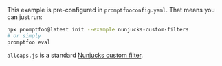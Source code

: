 This example is pre-configured in `promptfooconfig.yaml`. That means you can just run:

```bash
npx promptfoo@latest init --example nunjucks-custom-filters
# or simply
promptfoo eval
```

`allcaps.js` is a standard [Nunjucks custom filter](https://mozilla.github.io/nunjucks/api.html#custom-filters).
